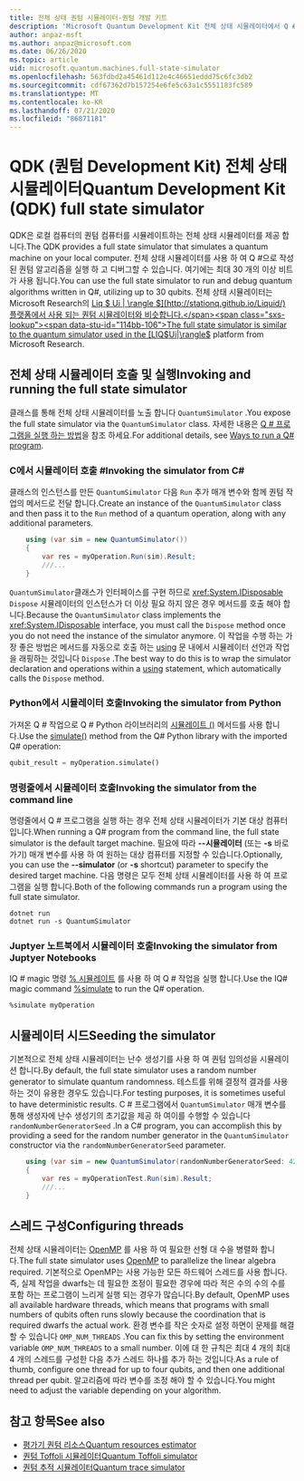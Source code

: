 ```yaml
---
title: 전체 상태 퀀텀 시뮬레이터-퀀텀 개발 키트
description: 'Microsoft Quantum Development Kit 전체 상태 시뮬레이터에서 Q # 프로그램을 실행 하는 방법에 대해 알아봅니다.'
author: anpaz-msft
ms.author: anpaz@microsoft.com
ms.date: 06/26/2020
ms.topic: article
uid: microsoft.quantum.machines.full-state-simulator
ms.openlocfilehash: 563fdbd2a45461d112e4c46651eddd75c6fc3db2
ms.sourcegitcommit: cdf67362d7b157254e6fe5c63a1c5551183fc589
ms.translationtype: MT
ms.contentlocale: ko-KR
ms.lasthandoff: 07/21/2020
ms.locfileid: "86871181"
---
```

# <a name="quantum-development-kit-qdk-full-state-simulator"></a><span data-ttu-id="114bb-103">QDK (퀀텀 Development Kit) 전체 상태 시뮬레이터</span><span class="sxs-lookup"><span data-stu-id="114bb-103">Quantum Development Kit (QDK) full state simulator</span></span>

<span data-ttu-id="114bb-104">QDK은 로컬 컴퓨터의 퀀텀 컴퓨터를 시뮬레이트하는 전체 상태 시뮬레이터를 제공 합니다.</span><span class="sxs-lookup"><span data-stu-id="114bb-104">The QDK provides a full state simulator that simulates a quantum machine on your local computer.</span></span> <span data-ttu-id="114bb-105">전체 상태 시뮬레이터를 사용 하 여 Q #으로 작성 된 퀀텀 알고리즘을 실행 하 고 디버그할 수 있습니다. 여기에는 최대 30 개의 이상 비트가 사용 됩니다.</span><span class="sxs-lookup"><span data-stu-id="114bb-105">You can use the full state simulator to run and debug quantum algorithms written in Q#, utilizing up to 30 qubits.</span></span> <span data-ttu-id="114bb-106">전체 상태 시뮬레이터는 Microsoft Research의 [Liq $ Ui | \rangle $](http://stationq.github.io/Liquid/) 플랫폼에서 사용 되는 퀀텀 시뮬레이터와 비슷합니다.</span><span class="sxs-lookup"><span data-stu-id="114bb-106">The full state simulator is similar to the quantum simulator used in the  [LIQ$Ui|\rangle$](http://stationq.github.io/Liquid/) platform from Microsoft Research.</span></span>

## <a name="invoking-and-running-the-full-state-simulator"></a><span data-ttu-id="114bb-107">전체 상태 시뮬레이터 호출 및 실행</span><span class="sxs-lookup"><span data-stu-id="114bb-107">Invoking and running the full state simulator</span></span>

<span data-ttu-id="114bb-108">클래스를 통해 전체 상태 시뮬레이터를 노출 합니다 `QuantumSimulator` .</span><span class="sxs-lookup"><span data-stu-id="114bb-108">You expose the full state simulator via the `QuantumSimulator` class.</span></span> <span data-ttu-id="114bb-109">자세한 내용은 [Q # 프로그램을 실행 하는 방법](xref:microsoft.quantum.guide.host-programs)을 참조 하세요.</span><span class="sxs-lookup"><span data-stu-id="114bb-109">For additional details, see [Ways to run a Q# program](xref:microsoft.quantum.guide.host-programs).</span></span>

### <a name="invoking-the-simulator-from-c"></a><span data-ttu-id="114bb-110">C에서 시뮬레이터 호출 #</span><span class="sxs-lookup"><span data-stu-id="114bb-110">Invoking the simulator from C#</span></span>

<span data-ttu-id="114bb-111">클래스의 인스턴스를 만든 `QuantumSimulator` 다음 `Run` 추가 매개 변수와 함께 퀀텀 작업의 메서드로 전달 합니다.</span><span class="sxs-lookup"><span data-stu-id="114bb-111">Create an instance of the `QuantumSimulator` class and then pass it to the `Run` method of a quantum operation, along with any additional parameters.</span></span>
```csharp
    using (var sim = new QuantumSimulator())
    {
        var res = myOperation.Run(sim).Result;
        ///...
    }
```

<span data-ttu-id="114bb-112">`QuantumSimulator`클래스가 인터페이스를 구현 하므로 <xref:System.IDisposable> `Dispose` 시뮬레이터의 인스턴스가 더 이상 필요 하지 않은 경우 메서드를 호출 해야 합니다.</span><span class="sxs-lookup"><span data-stu-id="114bb-112">Because the `QuantumSimulator` class implements the <xref:System.IDisposable> interface, you must call the `Dispose` method once you do not need the instance of the simulator anymore.</span></span> <span data-ttu-id="114bb-113">이 작업을 수행 하는 가장 좋은 방법은 메서드를 자동으로 호출 하는 [using](https://docs.microsoft.com/dotnet/csharp/language-reference/keywords/using-statement) 문 내에서 시뮬레이터 선언과 작업을 래핑하는 것입니다 `Dispose` .</span><span class="sxs-lookup"><span data-stu-id="114bb-113">The best way to do this is to wrap the simulator declaration and operations within a [using](https://docs.microsoft.com/dotnet/csharp/language-reference/keywords/using-statement) statement, which automatically calls the `Dispose` method.</span></span>

### <a name="invoking-the-simulator-from-python"></a><span data-ttu-id="114bb-114">Python에서 시뮬레이터 호출</span><span class="sxs-lookup"><span data-stu-id="114bb-114">Invoking the simulator from Python</span></span>

<span data-ttu-id="114bb-115">가져온 Q # 작업으로 Q # Python 라이브러리의 [시뮬레이트 ()](https://docs.microsoft.com/python/qsharp/qsharp.loader.qsharpcallable) 메서드를 사용 합니다.</span><span class="sxs-lookup"><span data-stu-id="114bb-115">Use the [simulate()](https://docs.microsoft.com/python/qsharp/qsharp.loader.qsharpcallable) method from the Q# Python library with the imported Q# operation:</span></span>

```python
qubit_result = myOperation.simulate()
```

### <a name="invoking-the-simulator-from-the-command-line"></a><span data-ttu-id="114bb-116">명령줄에서 시뮬레이터 호출</span><span class="sxs-lookup"><span data-stu-id="114bb-116">Invoking the simulator from the command line</span></span>

<span data-ttu-id="114bb-117">명령줄에서 Q # 프로그램을 실행 하는 경우 전체 상태 시뮬레이터가 기본 대상 컴퓨터입니다.</span><span class="sxs-lookup"><span data-stu-id="114bb-117">When running a Q# program from the command line, the full state simulator is the default target machine.</span></span> <span data-ttu-id="114bb-118">필요에 따라 **--시뮬레이터** (또는 **-s** 바로 가기) 매개 변수를 사용 하 여 원하는 대상 컴퓨터를 지정할 수 있습니다.</span><span class="sxs-lookup"><span data-stu-id="114bb-118">Optionally, you can use the **--simulator** (or **-s** shortcut) parameter to specify the desired target machine.</span></span> <span data-ttu-id="114bb-119">다음 명령은 모두 전체 상태 시뮬레이터를 사용 하 여 프로그램을 실행 합니다.</span><span class="sxs-lookup"><span data-stu-id="114bb-119">Both of the following commands run a program using the full state simulator.</span></span> 

```dotnetcli
dotnet run
dotnet run -s QuantumSimulator
```

### <a name="invoking-the-simulator-from-juptyer-notebooks"></a><span data-ttu-id="114bb-120">Juptyer 노트북에서 시뮬레이터 호출</span><span class="sxs-lookup"><span data-stu-id="114bb-120">Invoking the simulator from Juptyer Notebooks</span></span>

<span data-ttu-id="114bb-121">IQ # magic 명령 [% 시뮬레이트](xref:microsoft.quantum.iqsharp.magic-ref.simulate) 를 사용 하 여 Q # 작업을 실행 합니다.</span><span class="sxs-lookup"><span data-stu-id="114bb-121">Use the IQ# magic command [%simulate](xref:microsoft.quantum.iqsharp.magic-ref.simulate) to run the Q# operation.</span></span>

```
%simulate myOperation
```
## <a name="seeding-the-simulator"></a><span data-ttu-id="114bb-122">시뮬레이터 시드</span><span class="sxs-lookup"><span data-stu-id="114bb-122">Seeding the simulator</span></span>

<span data-ttu-id="114bb-123">기본적으로 전체 상태 시뮬레이터는 난수 생성기를 사용 하 여 퀀텀 임의성을 시뮬레이션 합니다.</span><span class="sxs-lookup"><span data-stu-id="114bb-123">By default, the full state simulator uses a random number generator to simulate quantum randomness.</span></span> <span data-ttu-id="114bb-124">테스트를 위해 결정적 결과를 사용 하는 것이 유용한 경우도 있습니다.</span><span class="sxs-lookup"><span data-stu-id="114bb-124">For testing purposes, it is sometimes useful to have deterministic results.</span></span> <span data-ttu-id="114bb-125">C # 프로그램에서 `QuantumSimulator` 매개 변수를 통해 생성자에 난수 생성기의 초기값을 제공 하 여이를 수행할 수 있습니다 `randomNumberGeneratorSeed` .</span><span class="sxs-lookup"><span data-stu-id="114bb-125">In a C# program, you can accomplish this by providing a seed for the random number generator in the `QuantumSimulator` constructor via the `randomNumberGeneratorSeed` parameter.</span></span>

```csharp
    using (var sim = new QuantumSimulator(randomNumberGeneratorSeed: 42))
    {
        var res = myOperationTest.Run(sim).Result;
        ///...
    }
```

## <a name="configuring-threads"></a><span data-ttu-id="114bb-126">스레드 구성</span><span class="sxs-lookup"><span data-stu-id="114bb-126">Configuring threads</span></span>

<span data-ttu-id="114bb-127">전체 상태 시뮬레이터는 [OpenMP](http://www.openmp.org/) 를 사용 하 여 필요한 선형 대 수을 병렬화 합니다.</span><span class="sxs-lookup"><span data-stu-id="114bb-127">The full state simulator uses [OpenMP](http://www.openmp.org/) to parallelize the linear algebra required.</span></span> <span data-ttu-id="114bb-128">기본적으로 OpenMP는 사용 가능한 모든 하드웨어 스레드를 사용 합니다. 즉, 실제 작업을 dwarfs는 데 필요한 조정이 필요한 경우에 따라 적은 수의 수의 수를 포함 하는 프로그램이 느리게 실행 되는 경우가 많습니다.</span><span class="sxs-lookup"><span data-stu-id="114bb-128">By default, OpenMP uses all available hardware threads, which means that programs with small numbers of qubits often runs slowly because the coordination that is required dwarfs the actual work.</span></span> <span data-ttu-id="114bb-129">환경 변수를 작은 숫자로 설정 하면이 문제를 해결할 수 있습니다 `OMP_NUM_THREADS` .</span><span class="sxs-lookup"><span data-stu-id="114bb-129">You can fix this by setting the environment variable `OMP_NUM_THREADS` to a small number.</span></span> <span data-ttu-id="114bb-130">이에 대 한 규칙은 최대 4 개의 최대 4 개의 스레드를 구성한 다음 추가 스레드 하나를 추가 하는 것입니다.</span><span class="sxs-lookup"><span data-stu-id="114bb-130">As a rule of thumb, configure one thread for up to four qubits, and then one additional thread per qubit.</span></span> <span data-ttu-id="114bb-131">알고리즘에 따라 변수를 조정 해야 할 수 있습니다.</span><span class="sxs-lookup"><span data-stu-id="114bb-131">You might need to adjust the variable depending on your algorithm.</span></span>

## <a name="see-also"></a><span data-ttu-id="114bb-132">참고 항목</span><span class="sxs-lookup"><span data-stu-id="114bb-132">See also</span></span>

- [<span data-ttu-id="114bb-133">평가기 퀀텀 리소스</span><span class="sxs-lookup"><span data-stu-id="114bb-133">Quantum resources estimator</span></span>](xref:microsoft.quantum.machines.resources-estimator)
- [<span data-ttu-id="114bb-134">퀀텀 Toffoli 시뮬레이터</span><span class="sxs-lookup"><span data-stu-id="114bb-134">Quantum Toffoli simulator</span></span>](xref:microsoft.quantum.machines.toffoli-simulator)
- [<span data-ttu-id="114bb-135">퀀텀 추적 시뮬레이터</span><span class="sxs-lookup"><span data-stu-id="114bb-135">Quantum trace simulator</span></span>](xref:microsoft.quantum.machines.qc-trace-simulator.intro)